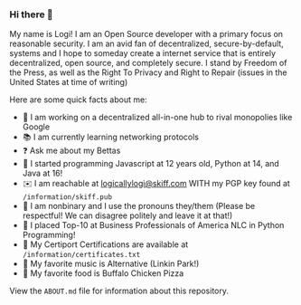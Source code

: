 ### Hi there 👋

My name is Logi! I am an Open Source developer with a primary focus on reasonable security. I am an avid fan of decentralized, secure-by-default, systems and I hope to someday create a internet service that is entirely decentralized, open source, and completely secure. I stand by Freedom of the Press, as well as the Right To Privacy and Right to Repair (issues in the United States at time of writing)

Here are some quick facts about me:
- 💼 I am working on a decentralized all-in-one hub to rival monopolies like Google
- 📚 I am currently learning networking protocols
- ❓ Ask me about my Bettas
- 🔰 I started programming Javascript at 12 years old, Python at 14, and Java at 16!
- ✉️ I am reachable at logicallylogi@skiff.com WITH my PGP key found at `/information/skiff.pub`
- 🤷 I am nonbinary and I use the pronouns they/them (Please be respectful! We can disagree politely and leave it at that!)
- 🏅 I placed Top-10 at Business Professionals of America NLC in Python Programming!
- 📑 My Certiport Certifications are available at `/information/certificates.txt`
- 🎵 My favorite music is Alternative (Linkin Park!)
- 🍗 My favorite food is Buffalo Chicken Pizza


View the `ABOUT.md` file for information about this repository.
